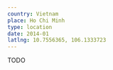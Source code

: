 ```yaml
---
country: Vietnam
place: Ho Chi Minh
type: location
date: 2014-01
latlng: 10.7556365, 106.1333723
---
```


TODO
